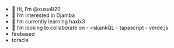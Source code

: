 - 👋 Hi, I’m @xuxu4i20
- 👀 I’m interested in Djamba
- 🌱 I’m currently learning haxix3
- 💞️ I’m looking to collaborate on - <skankQL - tapascript - verde.js
- firebased
- toracle

